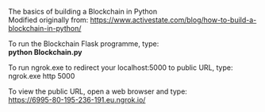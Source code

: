 The basics of building a Blockchain in Python<br>
Modified originally from: https://www.activestate.com/blog/how-to-build-a-blockchain-in-python/

To run the Blockchain Flask programme, type: <br>
<b>python Blockchain.py</b> <br>

To run ngrok.exe to redirect your localhost:5000 to public URL, type:<br>
ngrok.exe http 5000 <br>

To view the public URL, open a web browser and type: <br>
https://6995-80-195-236-191.eu.ngrok.io/
